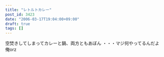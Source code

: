 ```yaml
---
title: "レトルトカレー"
post_id: 3423
date: "2006-03-17T19:04:00+09:00"
draft: true
tags: []
---
```



空焚きしてしまってカレーと鍋、両方ともあぼん ・・・マジ何やってるんだよ俺orz
